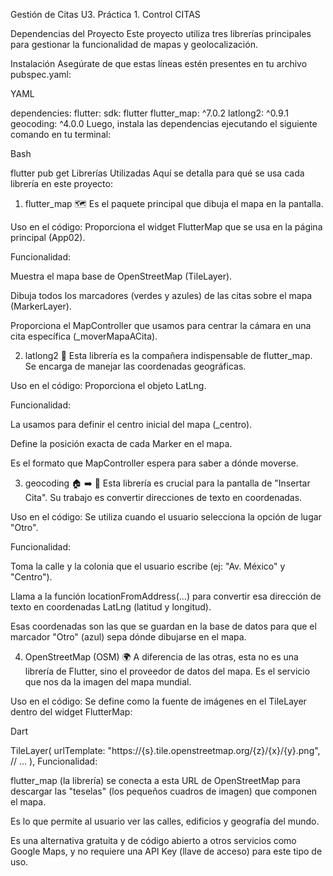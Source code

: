 
Gestión de Citas
U3. Práctica 1. Control CITAS

Dependencias del Proyecto
Este proyecto utiliza tres librerías principales para gestionar la funcionalidad de mapas y geolocalización.

Instalación
Asegúrate de que estas líneas estén presentes en tu archivo pubspec.yaml:

YAML

dependencies:
  flutter:
    sdk: flutter
  flutter_map: ^7.0.2
  latlong2: ^0.9.1
  geocoding: ^4.0.0
Luego, instala las dependencias ejecutando el siguiente comando en tu terminal:

Bash

flutter pub get
Librerías Utilizadas
Aquí se detalla para qué se usa cada librería en este proyecto:

1. flutter_map 🗺️
Es el paquete principal que dibuja el mapa en la pantalla.

Uso en el código: Proporciona el widget FlutterMap que se usa en la página principal (App02).

Funcionalidad:

Muestra el mapa base de OpenStreetMap (TileLayer).

Dibuja todos los marcadores (verdes y azules) de las citas sobre el mapa (MarkerLayer).

Proporciona el MapController que usamos para centrar la cámara en una cita específica (_moverMapaACita).

2. latlong2 📍
Esta librería es la compañera indispensable de flutter_map. Se encarga de manejar las coordenadas geográficas.

Uso en el código: Proporciona el objeto LatLng.

Funcionalidad:

La usamos para definir el centro inicial del mapa (_centro).

Define la posición exacta de cada Marker en el mapa.

Es el formato que MapController espera para saber a dónde moverse.

3. geocoding 🏠 ➡️ 📍
Esta librería es crucial para la pantalla de "Insertar Cita". Su trabajo es convertir direcciones de texto en coordenadas.

Uso en el código: Se utiliza cuando el usuario selecciona la opción de lugar "Otro".

Funcionalidad:

Toma la calle y la colonia que el usuario escribe (ej: "Av. México" y "Centro").

Llama a la función locationFromAddress(...) para convertir esa dirección de texto en coordenadas LatLng (latitud y longitud).

Esas coordenadas son las que se guardan en la base de datos para que el marcador "Otro" (azul) sepa dónde dibujarse en el mapa.

4. OpenStreetMap (OSM) 🌍
A diferencia de las otras, esta no es una librería de Flutter, sino el proveedor de datos del mapa. Es el servicio que nos da la imagen del mapa mundial.

Uso en el código: Se define como la fuente de imágenes en el TileLayer dentro del widget FlutterMap:

Dart

TileLayer(
  urlTemplate: "https://{s}.tile.openstreetmap.org/{z}/{x}/{y}.png",
  // ...
),
Funcionalidad:

flutter_map (la librería) se conecta a esta URL de OpenStreetMap para descargar las "teselas" (los pequeños cuadros de imagen) que componen el mapa.

Es lo que permite al usuario ver las calles, edificios y geografía del mundo.

Es una alternativa gratuita y de código abierto a otros servicios como Google Maps, y no requiere una API Key (llave de acceso) para este tipo de uso.
